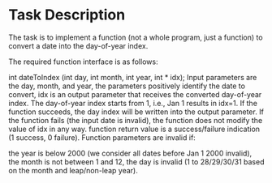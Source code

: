 # Task Description

The task is to implement a function (not a whole program, just a function) to convert a date into the day-of-year index.

The required function interface is as follows:

int dateToIndex (int day, int month, int year, int * idx);
Input parameters are the day, month, and year, the parameters positively identify the date to convert,
idx is an output parameter that receives the converted day-of-year index. The day-of-year index starts from 1, i.e., Jan 1 results in idx=1. If the function succeeds, the day index will be written into the output parameter. If the function fails (the input date is invalid), the function does not modify the value of idx in any way.
function return value is a success/failure indication (1 success, 0 failure).
Function parameters are invalid if:

the year is below 2000 (we consider all dates before Jan 1 2000 invalid),
the month is not between 1 and 12,
the day is invalid (1 to 28/29/30/31 based on the month and leap/non-leap year).